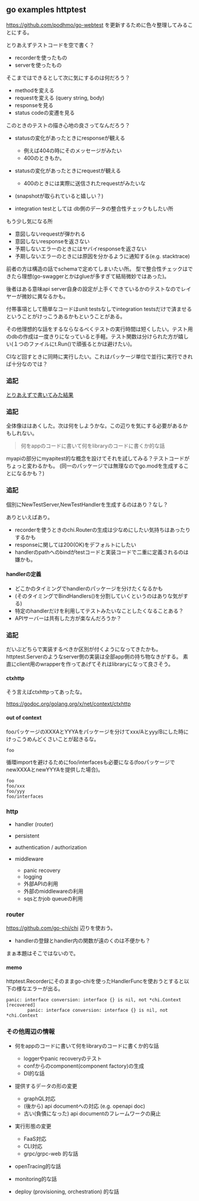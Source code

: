 ## go examples httptest

https://github.com/podhmo/go-webtest を更新するために色々整理してみることにする。

とりあえずテストコードを空で書く？

- recorderを使ったもの
- serverを使ったもの

そこまではできるとして次に気にするのは何だろう？

- methodを変える
- requestを変える (query string, body)
- responseを見る
- status codeの変遷を見る

このときのテストの描き心地の良さってなんだろう？

- statusの変化があったときにresponseが観える

  - 例えば404の時にそのメッセージがみたい
  - 400のときもか。

- statusの変化があったときにrequestが観える

  - 400のときには実際に送信されたrequestがみたいな

- (snapshotが取られていると嬉しい？)
- integration testとしては db側のデータの整合性チェックもしたい所

もう少し気になる所

- 意図しないrequestが弾かれる
- 意図しないresponseを返さない
- 予期しないエラーのときにはヤバイresponseを返さない
- 予期しないエラーのときには原因を分かるように通知する(e.g. stacktrace)

前者の方は構造の話でschemaで定めてしまいたい所。
型で整合性チェックはできたら理想(go-swaggerとかはglueが多すぎて結局微妙ではあった)。

後者はある意味api server自身の設定が上手くできているかのテストなのでレイヤーが微妙に異なるかも。

付帯事項として簡単なコードはunit testsなしでintegration testsだけで済ませるということがけっこうあるかもということがある。

その他理想的な話をするならなるべくテストの実行時間は短くしたい。テスト用のdbの作成は一度きりになっていると手軽。テスト関数は分けられた方が嬉しい(１つのファイルにt.Run()で頑張るとかは避けたい)。

CIなど回すときに同時に実行したい。これはパッケージ単位で並行に実行できれば十分なのでは？

### 追記

[とりあえずで書いてみた結果](https://github.com/podhmo/individual-sandbox/tree/master/daily/20190731/example_gowebtest/myapi)

### 追記

全体像ははあくした。次は何をしようかな。この辺りを気にする必要があるかもしれない。

> 何をappのコードに書いて何をlibraryのコードに書くか的な話

myapiの部分にmyapitest的な概念を設けてそれを試してみる？テストコードがちょっと変わるかも。
(同一のパッケージでは無理なのでgo.modを生成することになるかも？)

### 追記

個別にNewTestServer,NewTestHandlerを生成するのはあり？なし？

ありといえばあり。

- recorderを使うときのchi.Routerの生成は少なめにしたい気持ちはあったりするかも
- responseに関しては200(OK)をデフォルトにしたい
- handlerのpathへのbindがtestコードと実装コードで二重に定義されるのは嫌かも。

#### handlerの定義

- どこかのタイミングでhandlerのパッケージを分けたくなるかも
- (そのタイミングでBindHandlers()を分割していくというのはありな気がする)
- 特定のhandlerだけを利用してテストみたいなことしたくなることある？
- APIサーバーは共有した方が楽なんだろうか？

### 追記

だいぶどちらで実装するべきか区別が付くようになってきたかも。
httptest.Serverのようなserver側の実装は全部app側の持ち物なきがする。
素直にclient用のwrapperを作ってあげてそれはlibraryになって良さそう。

#### ctxhttp

そう言えばctxhttpってあったな。

https://godoc.org/golang.org/x/net/context/ctxhttp

#### out of context

fooパッケージのXXXAとYYYAをパッケージを分けてxxx/Aとyyy/Bにした時にけっこうめんどくさいことが起きるな。

```
foo
```

循環importを避けるためにfoo/interfacesも必要になる(fooパッケージでnewXXXAとnewYYYAを提供した場合)。

```
foo
foo/xxx
foo/yyy
foo/interfaces
```

### http

- handler (router)
- persistent
- authentication / authorization
- middleware

  - panic recovery
  - logging
  - 外部APIの利用
  - 外部のmiddlewareの利用
  - sqsとかjob queueの利用

### router

https://github.com/go-chi/chi 辺りを使おう。

- handlerの登録とhandler内の関数が遠のくのは不便かも？

まぁ本題はそこではないので。

#### memo

httptest.Recorderにそのままgo-chiを使ったHandlerFuncを使おうとすると以下の様なエラーが出る。

```
panic: interface conversion: interface {} is nil, not *chi.Context [recovered]
        panic: interface conversion: interface {} is nil, not *chi.Context
```

### その他周辺の情報

- 何をappのコードに書いて何をlibraryのコードに書くか的な話

  - loggerやpanic recoveryのテスト
  - confからのcomponent(component factory)の生成
  - DI的な話

- 提供するデータの形の変更

  - graphQL対応
  - (後から) api documentへの対応 (e.g. openapi doc)
  - 古い(負債になった) api documentのフレームワークの廃止

- 実行形態の変更

  - FaaS対応
  - CLI対応
  - grpc/grpc-web 的な話

- openTracing的な話
- monitoring的な話
- deploy (provisioning, orchestration) 的な話
